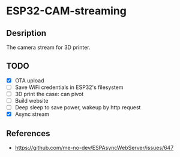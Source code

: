 # ESP32-CAM-streaming

## Desription
The camera stream for 3D printer.

## TODO
- [x] OTA upload
- [ ] Save WiFi credentials in ESP32's filesystem
- [ ] 3D print the case: can pivot
- [ ] Build website
- [ ] Deep sleep to save power, wakeup by http request
- [x] Async stream

## References
- https://github.com/me-no-dev/ESPAsyncWebServer/issues/647

